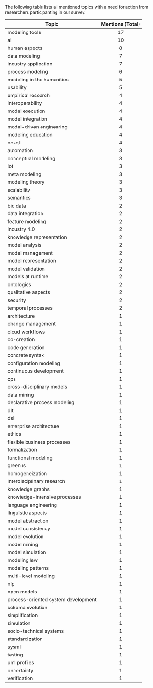 The following table lists all mentioned topics with a need for action from researchers participanting in our survey.

| Topic | Mentions (Total) 
|-------|:--------:|
| modeling tools | 17
| ai | 10
| human aspects | 8
| data modeling | 7
| industry application | 7
| process modeling | 6
| modeling in the humanities | 5
| usability | 5
| empirical research | 4
| interoperability | 4
| model execution | 4
| model integration | 4
| model-driven engineering | 4
| modeling education | 4
| nosql | 4
| automation | 3
| conceptual modeling | 3
| iot | 3
| meta modeling | 3
| modeling theory | 3
| scalability | 3
| semantics | 3
| big data | 2
| data integration | 2
| feature modeling | 2
| industry 4.0 | 2
| knowledge representation | 2
| model analysis | 2
| model management | 2
| model representation | 2
| model validation | 2
| models at runtime | 2
| ontologies | 2
| qualitative aspects | 2
| security | 2
| temporal processes | 2
| architecture | 1
| change management | 1
| cloud workflows | 1
| co-creation | 1
| code generation | 1
| concrete syntax | 1
| configuration modeling | 1
| continuous development | 1
| cps | 1
| cross-disciplinary models | 1
| data mining | 1
| declarative process modeling | 1
| dlt | 1
| dsl | 1
| enterprise architecture | 1
| ethics | 1
| flexible business processes | 1
| formalization | 1
| functional modeling | 1
| green is | 1
| homogeneization | 1
| interdisciplinary research | 1
| knowledge graphs | 1
| knowledge-intensive processes | 1
| language engineering | 1
| linguistic aspects | 1
| model abstraction | 1
| model consistency | 1
| model evolution | 1
| model mining | 1
| model simulation | 1
| modeling law | 1
| modeling patterns | 1
| multi-level modeling | 1
| nlp | 1
| open models | 1
| process-oriented system development | 1
| schema evolution | 1
| simplification | 1
| simulation | 1
| socio-technical systems | 1
| standardization | 1
| sysml | 1
| testing | 1
| uml profiles | 1
| uncertainty | 1
| verification | 1
